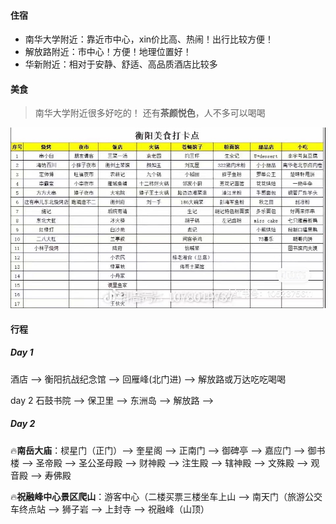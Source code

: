 #### 住宿

- 南华大学附近：靠近市中心，xin价比高、热闹！出行比较方便！ 
- 解放路附近：市中心！方便！地理位置好！
- 华新附近：相对于安静、舒适、高品质酒店比较多
  
#### 美食

> 南华大学附近很多好吃的！
> 还有**茶颜悦色**，人不多可以喝喝

![](../pictures/632d2b78f3c3429f6fc927accde4f0d.jpg)
#### 行程

##### Day 1

酒店  —> 衡阳抗战纪念馆 —> 回雁峰(北门进)  —> 解放路或万达吃吃喝喝

day 2
石鼓书院  —> 保卫里  —> 东洲岛 —> 解放路 —> 


##### Day 2

🔥**南岳大庙**：棂星门（正门）—> 奎星阁 —> 正南门 —> 御碑亭 —> 嘉应门 —> 御书楼 —> 圣帝殿 —> 圣公圣母殿 —> 财神殿 —> 注生殿 —> 辖神殿 —> 文殊殿 —> 观音殿 —> 寿佛殿 

🔥**祝融峰中心景区爬山**：游客中心（二楼买票三楼坐车上山 —> 南天门（旅游公交车终点站 —> 狮子岩 —> 上封寺  —> 祝融峰（山顶）

